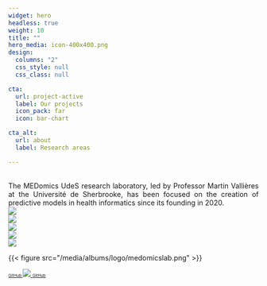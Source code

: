 ```yaml
---
widget: hero
headless: true
weight: 10
title: ""
hero_media: icon-400x400.png
design:
  columns: "2"
  css_style: null
  css_class: null

cta:
  url: project-active
  label: Our projects
  icon_pack: far
  icon: bar-chart

cta_alt:
  url: about
  label: Research areas

---
```

<br>
<div style="text-align: justify;">
The MEDomics UdeS research laboratory, led by Professor Martin Vallières at the Université de Sherbrooke, has been 
focused on the creation of predictive models in health informatics since its founding in 2020.
</div>
<script src="https://kit.fontawesome.com/d1c402c681.js" crossorigin="anonymous"></script>
  
  
  <div class="image">
    <img src="/media/albums/logo/medomicslab.png">
  </div>

  <div class="image">
    <img src="/media/albums/general-images/medomicslab.png">
  </div>

  <div class="image">
    <img src="/media/albums/2022-08-05-mini-putt/medomicslab.png">
  </div>

  <div class="image">
    <img src="/media/albums/2022-08-05-mini-putt/mini-putt-7.png">
  </div>

  <div class="image">
    <img src="/media/albums/2022-10-20-cirius/cirius-all.png">
  </div>

  {{< figure src="/media/albums/logo/medomicslab.png" >}}
  
<div style="text-align: left; white-space: nowrap;">
  <a class="fa-brands fa-square-github fa-2x" href="https://github.com/MEDomics-UdeS" target="_blank" rel="noopener noreferrer">
    <small><small><small> GitHub </small></small></small> 
  </a>
  <a class="medomicslab" href="https://github.com/MEDomics-UdeS" target="_blank" rel="noopener noreferrer">
    <img src="../medomicslab.png">
    <small><small><small> GitHub </small></small></small>
  </a>
  
</div>
<br>
